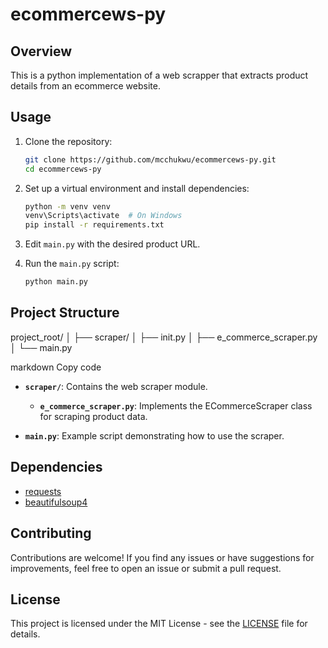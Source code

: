 # ecommercews-py

## Overview

This is a python implementation of a web scrapper that extracts product details from an ecommerce website.

## Usage

1. Clone the repository:

    ```bash
    git clone https://github.com/mcchukwu/ecommercews-py.git
    cd ecommercews-py
    ```

2. Set up a virtual environment and install dependencies:

    ```bash
    python -m venv venv
    venv\Scripts\activate  # On Windows
    pip install -r requirements.txt
    ```

3. Edit `main.py` with the desired product URL.

4. Run the `main.py` script:

    ```bash
    python main.py
    ```

## Project Structure

project_root/
│
├── scraper/
│ ├── init.py
│ ├── e_commerce_scraper.py
│
└── main.py

markdown
Copy code

- **`scraper/`**: Contains the web scraper module.
  - **`e_commerce_scraper.py`**: Implements the ECommerceScraper class for scraping product data.

- **`main.py`**: Example script demonstrating how to use the scraper.

## Dependencies

- [requests](https://docs.python-requests.org/en/master/)
- [beautifulsoup4](https://www.crummy.com/software/BeautifulSoup/bs4/doc/)

## Contributing

Contributions are welcome! If you find any issues or have suggestions for improvements, feel free to open an issue or submit a pull request.

## License

This project is licensed under the MIT License - see the [LICENSE](LICENSE) file for details.
